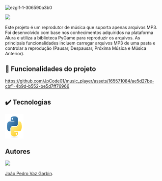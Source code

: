![ezgif-1-306590a3b0](https://github.com/JpCode01/music_player/assets/165571084/d64aa343-3902-4426-b9c6-fcf2fa3e7a3b)

<p align="left">
<img loading="lazy" src="https://img.shields.io/badge/STATUS-FINALIZADO-GRAY?style=for-the-badge"/>
</p>

<p style="font-size: 15;">  Este projeto é um reprodutor de música que suporta apenas arquivos MP3. Foi desenvolvido com base nos conhecimentos adquiridos na plataforma Alura e utiliza a biblioteca PyGame para reproduzir os arquivos. As principais funcionalidades incluem carregar arquivos MP3 de uma pasta e controlar a reprodução (Pausar, Despausar, Próxima Música e Música Anterior).
</p>

## 🔨 Funcionalidades do projeto



https://github.com/JpCode01/music_player/assets/165571084/ae5d27be-cbf1-4b9d-b552-be5d7ff76966



## ✔️ Tecnologias
<div style="display: inline_block">
  <img align="center" alt="jp-Python" height="80" width="60" src="https://raw.githubusercontent.com/devicons/devicon/master/icons/python/python-original.svg">



## Autores
<img loading="lazy" src="https://avatars.githubusercontent.com/u/165571084?s=400&u=1ee1c679eda8112d1334f93a326df74fda32ee1d&v=4" width=115>

[João Pedro Vaz Garbin](https://github.com/JpCode01).
